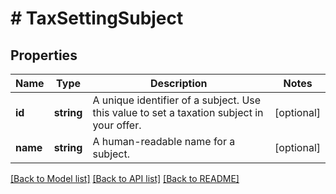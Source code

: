 # # TaxSettingSubject

## Properties

Name | Type | Description | Notes
------------ | ------------- | ------------- | -------------
**id** | **string** | A unique identifier of a subject. Use this value to set a taxation subject in your offer. | [optional]
**name** | **string** | A human-readable name for a subject. | [optional]

[[Back to Model list]](../../README.md#models) [[Back to API list]](../../README.md#endpoints) [[Back to README]](../../README.md)
